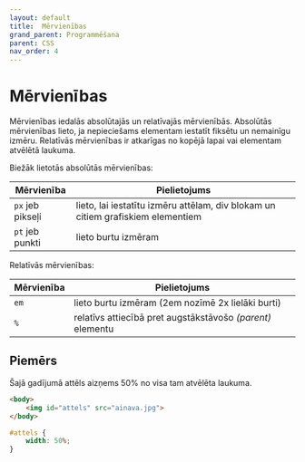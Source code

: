 ```yaml
---
layout: default
title:  Mērvienības
grand_parent: Programmēšana
parent: CSS
nav_order: 4
---
```


# Mērvienības

Mērvienības iedalās absolūtajās un relatīvajās mērvienībās. Absolūtās mērvienības lieto, ja nepieciešams elementam iestatīt fiksētu un nemainīgu izmēru. Relatīvās mērvienības ir atkarīgas no kopējā lapai vai elementam atvēlētā laukuma.

Biežāk lietotās absolūtās mērvienības:

|Mērvienība        | Pielietojums                                                                     |
|------------------|----------------------------------------------------------------------------------|
|`px` jeb pikseļi  | lieto, lai iestatītu izmēru attēlam, div blokam un citiem grafiskiem elementiem  |
|`pt` jeb punkti   | lieto burtu izmēram                                                              |

Relatīvās mērvienības:

|Mērvienība | Pielietojums                                                                     |
|-----------|----------------------------------------------------------------------------------|
|`em`       | lieto burtu izmēram (2em nozīmē 2x lielāki burti)                                |
|`%`        | relatīvs attiecībā pret augstākstāvošo *(parent)* elementu                       |


## Piemērs

Šajā gadījumā attēls aizņems 50% no visa tam atvēlēta laukuma.
~~~html
<body>
    <img id="attels" src="ainava.jpg">
</body>
~~~
~~~css
#attels {
    width: 50%;
}
~~~
